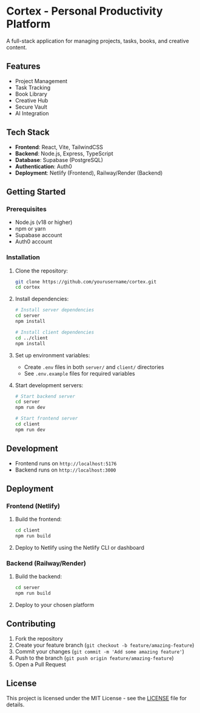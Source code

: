 # Cortex - Personal Productivity Platform

A full-stack application for managing projects, tasks, books, and creative content.

## Features

- Project Management
- Task Tracking
- Book Library
- Creative Hub
- Secure Vault
- AI Integration

## Tech Stack

- **Frontend**: React, Vite, TailwindCSS
- **Backend**: Node.js, Express, TypeScript
- **Database**: Supabase (PostgreSQL)
- **Authentication**: Auth0
- **Deployment**: Netlify (Frontend), Railway/Render (Backend)

## Getting Started

### Prerequisites

- Node.js (v18 or higher)
- npm or yarn
- Supabase account
- Auth0 account

### Installation

1. Clone the repository:
   ```bash
   git clone https://github.com/yourusername/cortex.git
   cd cortex
   ```

2. Install dependencies:
   ```bash
   # Install server dependencies
   cd server
   npm install

   # Install client dependencies
   cd ../client
   npm install
   ```

3. Set up environment variables:
   - Create `.env` files in both `server/` and `client/` directories
   - See `.env.example` files for required variables

4. Start development servers:
   ```bash
   # Start backend server
   cd server
   npm run dev

   # Start frontend server
   cd client
   npm run dev
   ```

## Development

- Frontend runs on `http://localhost:5176`
- Backend runs on `http://localhost:3000`

## Deployment

### Frontend (Netlify)
1. Build the frontend:
   ```bash
   cd client
   npm run build
   ```
2. Deploy to Netlify using the Netlify CLI or dashboard

### Backend (Railway/Render)
1. Build the backend:
   ```bash
   cd server
   npm run build
   ```
2. Deploy to your chosen platform

## Contributing

1. Fork the repository
2. Create your feature branch (`git checkout -b feature/amazing-feature`)
3. Commit your changes (`git commit -m 'Add some amazing feature'`)
4. Push to the branch (`git push origin feature/amazing-feature`)
5. Open a Pull Request

## License

This project is licensed under the MIT License - see the [LICENSE](LICENSE) file for details. 